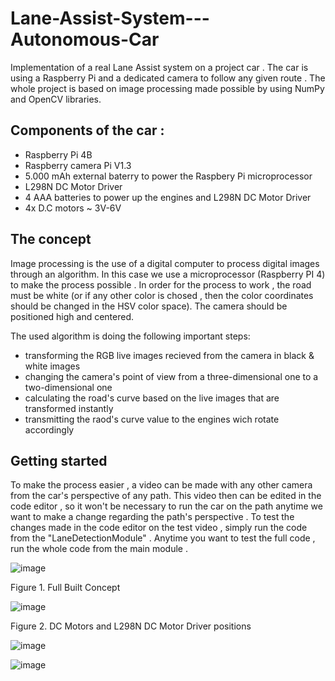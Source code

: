 # Lane-Assist-System---Autonomous-Car
Implementation of a real Lane Assist system on a project car . The car is using a Raspberry Pi and a dedicated camera to follow any given route . The whole project is based on image processing made possible by using NumPy and OpenCV libraries. 

## Components of the car : 
- Raspberry Pi 4B
- Raspberry camera Pi V1.3
- 5.000 mAh external baterry to power the Raspbery Pi microprocessor 
- L298N DC Motor Driver 
- 4 AAA batteries to power up the engines and L298N DC Motor Driver
- 4x D.C motors ~ 3V-6V 


## The concept 
Image processing is the use of a digital computer to process digital images through an algorithm. In this case we use a microprocessor (Raspberry PI 4) to make the process possible . In order for the process to work , the road must be white (or if any other color is chosed , then the color coordinates should be changed in the HSV color space). The camera should be positioned high and centered. 

The used algorithm is doing the following important steps:

- transforming the RGB live images recieved from the camera in black & white images
- changing the camera's point of view from a three-dimensional one to a two-dimensional one 
- calculating the road's curve based on the live images that are transformed instantly
- transmitting the raod's curve value to the engines wich rotate accordingly 



## Getting started
To make the process easier , a video can be made with any other camera from the car's perspective of any path. This video then can be edited in the code editor , so it won't be necessary to run the car on the path anytime we want to make a change regarding the path's perspective . To test the changes made in the code editor on the test video , simply run the code from the "LaneDetectionModule" . 
Anytime you want to test the full code , run the whole code from the main module .

![image](https://user-images.githubusercontent.com/111795066/190509310-b1800fb2-d640-4fc4-b18c-b3449944d75c.png)

Figure 1. Full Built Concept

![image](https://github.com/AndreiStefan1/Self-driving-car---Autonomous-Car---Lane-Keeping-Assist/assets/111795066/1cba76df-e2d9-487a-a1d3-5507f3828f12)

Figure 2. DC Motors and L298N DC Motor Driver positions

![image](https://github.com/AndreiStefan1/Self-driving-car---Autonomous-Car---Lane-Keeping-Assist/assets/111795066/7d0b1ba5-a9c0-40d9-b0fc-5177a9607e0a)

![image](https://github.com/AndreiStefan1/Self-driving-car---Autonomous-Car---Lane-Keeping-Assist/assets/111795066/80d6e118-61c8-4ced-8924-e2ed3c7638c5)

